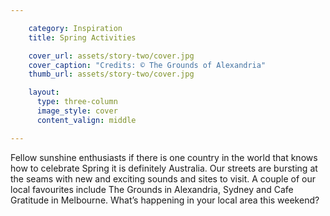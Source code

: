 ```yaml
---

    category: Inspiration
    title: Spring Activities

    cover_url: assets/story-two/cover.jpg
    cover_caption: "Credits: © The Grounds of Alexandria"
    thumb_url: assets/story-two/cover.jpg

    layout:
      type: three-column
      image_style: cover
      content_valign: middle

---
```


Fellow sunshine enthusiasts if there is one country in the world that knows how to celebrate Spring it is definitely Australia. Our streets are bursting at the seams with new and exciting sounds and sites to visit. A couple of our local favourites include The Grounds in Alexandria, Sydney and Cafe Gratitude in Melbourne. What’s happening in your local area this weekend?
